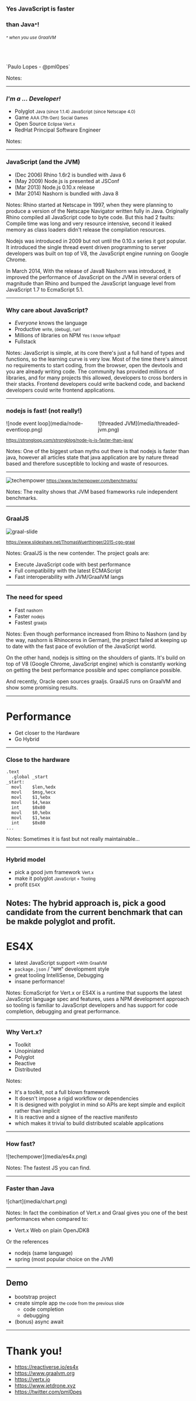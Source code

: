 ### Yes JavaScript is **faster**
### than Java<small>*</small>!
###### <small><small>*</small> when you use GraalVM</small>

<p>&nbsp;</p>
`Paulo Lopes - @pml0pes` <!-- .element style="font-size: 0.5em" -->

Notes:

---

### *I'm a ... Developer!*

* Polyglot <small class="fragment">Java (since 1.1.4)</small> <small class="fragment">JavaScript (since Netscape 4.0)</small>
* Game <small class="fragment">AAA (7th Gen)</small> <small class="fragment">Social Games</small>
* Open Source <small class="fragment">Eclipse Vert.x</small>
* <!-- .element class="fragment" --> RedHat Principal Software Engineer

Notes:

---

### JavaScript (and the JVM)

* (Dec 2006) Rhino 1.6r2 is bundled with Java 6
* <!-- .element class="fragment" --> (May 2009) Node.js is presented at JSConf
* <!-- .element class="fragment" --> (Mar 2013) Node.js 0.10.x release
* <!-- .element class="fragment" --> (Mar 2014) Nashorn is bundled with Java 8

Notes:
  Rhino started at Netscape in 1997, when they were planning to produce a version of the Netscape Navigator written fully in Java. Originally Rhino compiled all JavaScript code to byte code.  But this had 2 faults: Compile time was long and very resource intensive, second it leaked memory as class loaders didn't release the compilation resources.

  Nodejs was introduced in 2009 but not until the 0.10.x series it got popular. It introduced the single thread event driven programming to server developers was built on top of V8, the JavaScript engine running on Google Chrome.

  In March 2014, With the release of Java8 Nashorn was introduced, it improved the performance of JavaScript on the JVM in several orders of magnitude than Rhino and bumped the JavaScript language level from JavaScript 1.7 to EcmaScript 5.1.

---

### Why care about JavaScript?

* *Everyone* knows the language
* <!-- .element class="fragment" --> Productive <small>write, (debug), run!</small>
* <!-- .element class="fragment" --> Millions of libraries on NPM <small>Yes I know leftpad!</small>
* <!-- .element class="fragment" --> Fullstack

Notes:
  JavaScript is simple, at its core there's just a full hand of types and functions, so the learning curve is very low. Most of the time there's almost no requirements to start coding, from the browser, open the devtools and you are already writing code. The community has provided millions of libraries, and for many projects this allowed, developers to cross borders in their stacks. Frontend developers could write backend code, and backend developers could write frontend applications.

---

### nodejs is fast! <span class="fragment">(not really!)</span>

<div style="display: inline-block; width: 50%; float: left;">
![node event loop](media/node-eventloop.png)
</div>

<div style="display: inline-block; width: 50%;" class="fragment">
![threaded JVM](media/threaded-jvm.png)
</div>

<small>https://strongloop.com/strongblog/node-js-is-faster-than-java/</small>

Notes:
  One of the biggest urban myths out there is that nodejs is faster than java, however all articles state that java application are by nature thread based and therefore susceptible to locking and waste of resources.

---

![techempower](media/techempower.png)
<small>https://www.techempower.com/benchmarks/</small>

Notes:
  The reality shows that JVM based frameworks rule independent benchmarks.

---

### GraalJS

![graal-slide](media/graal-slide.jpg)

<small>https://www.slideshare.net/ThomasWuerthinger/2015-cgo-graal</small>

Notes:
  GraalJS is the new contender. The project goals are:

  * Execute JavaScript code with best performance
  * Full compatibility with the latest ECMAScript
  * Fast interoperability with JVM/GraalVM langs

---

### The need for speed

* Fast <small class="fragment">nashorn</small>
* Faster <small class="fragment">nodejs</small>
* Fastest  <small class="fragment">graaljs</small>

Notes:
  Even though performance increased from Rhino to Nashorn (and by the way, nashorn is Rhinoceros in German), the project failed at keeping up to date with the fast pace of evolution of the JavaScript world.

  On the other hand, nodejs is sitting on the shoulders of giants. It's build on top of V8 (Google Chrome, JavaScript engine) which is constantly working on getting the best performance possible and spec compliance possible.

  And recently, Oracle open sources graaljs. GraalJS runs on GraalVM and show some promising results.

---

# Performance

* Get closer to the Hardware
* Go Hybrid

---

### Close to the hardware

```
.text
  .global _start
_start:
  movl    $len,%edx
  movl    $msg,%ecx
  movl    $1,%ebx
  movl    $4,%eax
  int     $0x80
  movl    $0,%ebx
  movl    $1,%eax
  int     $0x80
...
```

Notes:
  Sometimes it is fast but not really maintainable...

---

### Hybrid model

* pick a good jvm framework <small class="fragment">Vert.x</small>
* make it polyglot <small class="fragment">JavaScript + Tooling</small>
* profit <small class="fragment">ES4X</small>

Notes:
  The hybrid approach is, pick a good candidate from the current benchmark that can be makde polyglot and profit.
---

# ES4X

* latest JavaScript support <small>*With GraalVM</small>
* `package.json` / "`NPM`" development style
* great tooling IntelliSense, Debugging
* insane performance!

Notes:
  EcmaScript for Vert.x or ES4X is a runtime that supports the latest JavaScript language spec and features, uses a NPM development approach so tooling is familiar to JavaScript developers and has support for code completion, debugging and great performance.

---

### Why Vert.x?

* Toolkit
* <!-- .element class="fragment" --> Unopiniated
* <!-- .element class="fragment" --> Polyglot
* <!-- .element class="fragment" --> Reactive
* <!-- .element class="fragment" --> Distributed

Notes:

  * It's a toolkit, not a full blown framework
  * It doesn't impose a rigid workflow or dependencies
  * It is designed with polyglot in mind so APIs are kept simple and explicit rather than implicit
  * It is reactive and a signee of the reactive manifesto
  * which makes it trivial to build distributed scalable applications

---

### How fast?

<!-- .element class="stretch" --> ![techempower](media/es4x.png)

Notes:
  The fastest JS you can find.

---

### Faster than Java

<!-- .element class="stretch" --> ![chart](media/chart.png)

Notes:
  In fact the combination of Vert.x and Graal gives you one of the best performances when compared to:

  * Vert.x Web on plain OpenJDK8

  Or the references

  * nodejs (same language)
  * spring (most popular choice on the JVM)

---

## Demo

* bootstrap project
* create simple app <small>the code from the previous slide</small>
  * code completion
  * debugging
* (bonus) async await

---

<!-- .slide: style="text-align: left;" -->
# Thank you!

* https://reactiverse.io/es4x
* https://www.graalvm.org
* https://vertx.io
* https://www.jetdrone.xyz
* https://twitter.com/pml0pes
